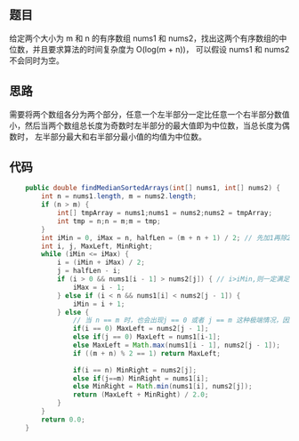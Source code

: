 ## 题目
给定两个大小为 m 和 n 的有序数组 nums1 和 nums2，找出这两个有序数组的中位数，并且要求算法的时间复杂度为 O(log(m + n))，
可以假设 nums1 和 nums2 不会同时为空。

## 思路
需要将两个数组各分为两个部分，任意一个左半部分一定比任意一个右半部分数值小，然后当两个数组总长度为奇数时左半部分的最大值即为中位数，当总长度为偶数时，
左半部分最大和右半部分最小值的均值为中位数。
## 代码
``` JAVA
    public double findMedianSortedArrays(int[] nums1, int[] nums2) {
        int n = nums1.length, m = nums2.length;
        if (n > m) {
            int[] tmpArray = nums1;nums1 = nums2;nums2 = tmpArray;
            int tmp = n;n = m;m = tmp;
        }
        int iMin = 0, iMax = n, halfLen = (m + n + 1) / 2; // 先加1再除2，就保证无论m+2的和为奇数还是偶数，halfLen都为中间位置。
        int i, j, MaxLeft, MinRight;
        while (iMin <= iMax) {
            i = (iMin + iMax) / 2;
            j = halfLen - i;
            if (i > 0 && nums1[i - 1] > nums2[j]) { // i>iMin,则一定满足i-1>0,而且j不会超出数组范围
                iMax = i - 1;
            } else if (i < n && nums1[i] < nums2[j - 1]) {
                iMin = i + 1;
            } else {
                // 当 n == m 时，也会出现j == 0 或者 j == m 这种极端情况，因此需要注意。
                if(i == 0) MaxLeft = nums2[j - 1];
                else if(j == 0) MaxLeft = nums1[i-1];
                else MaxLeft = Math.max(nums1[i - 1], nums2[j - 1]);
                if ((m + n) % 2 == 1) return MaxLeft;
                
                if(i == n) MinRight = nums2[j];
                else if(j==m) MinRight = nums1[i];
                else MinRight = Math.min(nums1[i], nums2[j]);
                return (MaxLeft + MinRight) / 2.0;
            }
        }
        return 0.0;
    }
```
